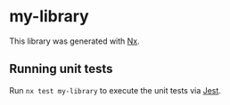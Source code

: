 # my-library

This library was generated with [Nx](https://nx.dev).

## Running unit tests

Run `nx test my-library` to execute the unit tests via [Jest](https://jestjs.io).
